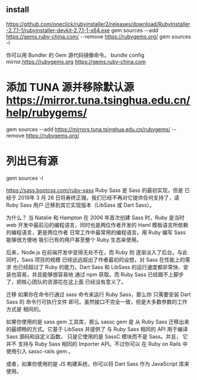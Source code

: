 



## install
https://github.com/oneclick/rubyinstaller2/releases/download/RubyInstaller-2.7.1-1/rubyinstaller-devkit-2.7.1-1-x64.exe
 gem sources --add https://gems.ruby-china.com/ --remove https://rubygems.org/
 gem sources -l


你可以用 Bundler 的 Gem 源代码镜像命令。
 bundle config mirror.https://rubygems.org https://gems.ruby-china.com


# 添加 TUNA 源并移除默认源  https://mirror.tuna.tsinghua.edu.cn/help/rubygems/
gem sources --add https://mirrors.tuna.tsinghua.edu.cn/rubygems/ --remove https://rubygems.org/
# 列出已有源
gem sources -l










https://sass.bootcss.com/ruby-sass
Ruby Sass 是 Sass 的最初实现，但是 已经于 2019年 3 月 26 日将寿终正寝。我们已经不再对它提供任何支持了，请 Ruby Sass 用户 迁移到其它实现版本（LibSass 或 Dart Sass）。

为什么？
当 Natalie 和 Hampton 在 2006 年首次创建 Sass 时，Ruby 是当时 web 开发中最前沿的编程语言，同时也是两位作者开发的 Haml 模板语言所依赖的编程语言，更是两位作者 日常工作中最常用的编程语言。用 Ruby 编写 Sass 能够很方便地 吸引已有的用户甚至整个 Ruby 生态来使用。

后来，Node.js 在前端开发中变得无处不在，而 Ruby 则 逐渐淡入了后台。与此同时，Sass 项目的规模 已经远远超出了作者最初的设想，对 Sass 在性能上的需求 也已经超过了 Ruby 的能力。Dart Sass 和 LibSass 的运行速度都非常快、安装也容易，并且能够很容易地 通过 npm 获取。而 Ruby Sass 已经跟不上脚步了，把核心团队的资源花在这上面 已经没有意义了。

迁移
如果你在命令行通过 sass 命令来运行 Ruby Sass，那么你 只需要安装 Dart Sass 的 命令行可执行文件 即可。虽然接口不完全一致，但是大多数参数的工作方式是 相同的。

如果你使用的是 sass gem 工具库，那么 sassc gem 是 从 Ruby Sass 迁移出来的最顺畅的方式。它基于 LibSass 并提供了 与 Ruby Sass 相同的 API 用于编译 Sass 源码和自定义函数， 只是它使用的是 SassC 模块而不是 Sass。并且， 它 并不 支持与 Ruby Sass 相同的 Importer API。不过你可以 在 Ruby on Rails 中使用引入 sassc-rails gem 。

或者，如果你使用的是 JS 构建系统，你可以将 Dart Sass 作为 JavaScript 库来使用。